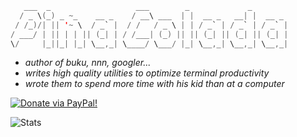 ```scala
   ___  _                   ___        _             _        
  / _ \(_) _ ~_    __ _    / __\ ___  | |  __ _   __| |  __ _ 
 / /_)/| || '~ \  / _` |  / /   / _ \ | | / _` | / _` | / _` |
/ ___/ | || | | || (_| | / /___| (_) || || (_| || (_| || (_| |
\/     |_||_| |_| \__,_| \____/ \___/ |_| \__,_| \__,_| \__,_|
```

- _author of buku, nnn, googler..._
- _writes high quality utilities to optimize terminal productivity_
- _wrote them to spend more time with his kid than at a computer_

<a href="https://www.paypal.com/cgi-bin/webscr?cmd=_s-xclick&hosted_button_id=RMLTQ76JSXJ4Q"><img src="https://img.shields.io/badge/sponsor-jarun-1eb0fc.svg" alt="Donate via PayPal!" /></a>

![Stats](https://github-readme-stats.vercel.app/api?username=jarun&show_icons=true&theme=merko)

<!--
### Hi there 👋

**jarun/jarun** is a ✨ _special_ ✨ repository because its `README.md` (this file) appears on your GitHub profile.

Here are some ideas to get you started:

- 🔭 I’m currently working on ...
- 🌱 I’m currently learning ...
- 👯 I’m looking to collaborate on ...
- 🤔 I’m looking for help with ...
- 💬 Ask me about ...
- 📫 How to reach me: ...
- 😄 Pronouns: ...
- ⚡ Fun fact: ...
-->
